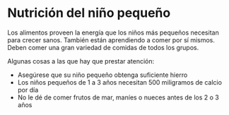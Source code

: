 Nutrición del niño pequeño
==========================


Los alimentos proveen la energía que los niños más pequeños necesitan para crecer sanos. También están aprendiendo a comer por sí mismos. Deben comer una gran variedad de comidas de todos los grupos.


Algunas cosas a las que hay que prestar atención:


* Asegúrese que su niño pequeño obtenga suficiente hierro
* Los niños pequeños de 1 a 3 años necesitan 500 miligramos de calcio por día
* No le dé de comer frutos de mar, maníes o nueces antes de los 2 o 3 años


